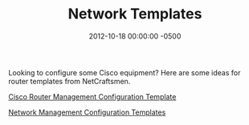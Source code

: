 ﻿---
layout: post
title:  Network Templates
date:   2012-10-18 00:00:00 -0500
categories: IT
---






Looking to configure some Cisco equipment? Here are some ideas for router templates from NetCraftsmen.

<a href="http://www.netcraftsmen.net/resources/archived-articles/464-cisco-router-management-configuration-template.html">Cisco Router Management Configuration Template</a>

<a href="http://www.netcraftsmen.net/resources/archived-articles/460-network-management-configuration-templates.html">Network Management Configuration Templates</a>


